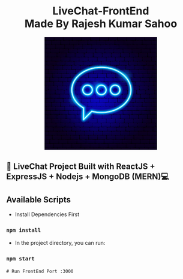 <h1 align="center"> LiveChat-FrontEnd <br />Made By Rajesh Kumar Sahoo</h1> 
<p align="center">
  <img src="https://github.com/Raj3028/Raj3028/blob/main/LOGO.png?raw=true" width="300" >
</p>

## 💬 LiveChat Project Built with ReactJS + ExpressJS + Nodejs + MongoDB (MERN)💻

## Available Scripts

- Install Dependencies First

### `npm install`


- In the project directory, you can run:

### `npm start`

```
# Run FrontEnd Port :3000
```


